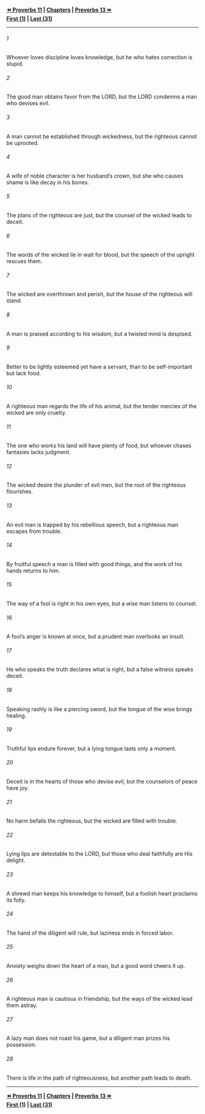   
**[⏪ Proverbs 11](./Proverbs%2011.md) | [Chapters](./_index.md) | [Proverbs 13 ⏩](./Proverbs%2013.md)**  
**[First (1)](./Proverbs%201.md) | [Last (31)](./Proverbs%2031.md)**  
  
---  
  
###### 1  
Whoever loves discipline loves knowledge, but he who hates correction is stupid.  
  
###### 2  
The good man obtains favor from the LORD, but the LORD condemns a man who devises evil.  
  
###### 3  
A man cannot be established through wickedness, but the righteous cannot be uprooted.  
  
###### 4  
A wife of noble character is her husband’s crown, but she who causes shame is like decay in his bones.  
  
###### 5  
The plans of the righteous are just, but the counsel of the wicked leads to deceit.  
  
###### 6  
The words of the wicked lie in wait for blood, but the speech of the upright rescues them.  
  
###### 7  
The wicked are overthrown and perish, but the house of the righteous will stand.  
  
###### 8  
A man is praised according to his wisdom, but a twisted mind is despised.  
  
###### 9  
Better to be lightly esteemed yet have a servant, than to be self-important but lack food.  
  
###### 10  
A righteous man regards the life of his animal, but the tender mercies of the wicked are only cruelty.  
  
###### 11  
The one who works his land will have plenty of food, but whoever chases fantasies lacks judgment.  
  
###### 12  
The wicked desire the plunder of evil men, but the root of the righteous flourishes.  
  
###### 13  
An evil man is trapped by his rebellious speech, but a righteous man escapes from trouble.  
  
###### 14  
By fruitful speech a man is filled with good things, and the work of his hands returns to him.  
  
###### 15  
The way of a fool is right in his own eyes, but a wise man listens to counsel.  
  
###### 16  
A fool’s anger is known at once, but a prudent man overlooks an insult.  
  
###### 17  
He who speaks the truth declares what is right, but a false witness speaks deceit.  
  
###### 18  
Speaking rashly is like a piercing sword, but the tongue of the wise brings healing.  
  
###### 19  
Truthful lips endure forever, but a lying tongue lasts only a moment.  
  
###### 20  
Deceit is in the hearts of those who devise evil, but the counselors of peace have joy.  
  
###### 21  
No harm befalls the righteous, but the wicked are filled with trouble.  
  
###### 22  
Lying lips are detestable to the LORD, but those who deal faithfully are His delight.  
  
###### 23  
A shrewd man keeps his knowledge to himself, but a foolish heart proclaims its folly.  
  
###### 24  
The hand of the diligent will rule, but laziness ends in forced labor.  
  
###### 25  
Anxiety weighs down the heart of a man, but a good word cheers it up.  
  
###### 26  
A righteous man is cautious in friendship, but the ways of the wicked lead them astray.  
  
###### 27  
A lazy man does not roast his game, but a diligent man prizes his possession.  
  
###### 28  
There is life in the path of righteousness, but another path leads to death.  
  
  
---  
  
**[⏪ Proverbs 11](./Proverbs%2011.md) | [Chapters](./_index.md) | [Proverbs 13 ⏩](./Proverbs%2013.md)**  
**[First (1)](./Proverbs%201.md) | [Last (31)](./Proverbs%2031.md)**  
  
